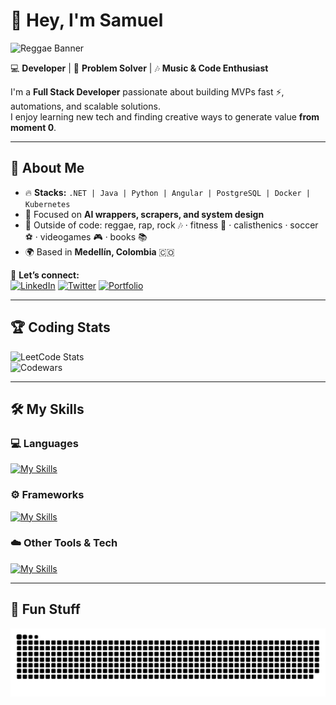 # 👋 Hey, I'm Samuel  

![Reggae Banner](https://media0.giphy.com/media/v1.Y2lkPTc5MGI3NjExYzh6d2VzZW9ubnQydXplN3Yya3kxcXA3OHRmZ3czNzFkdmRncnpxNiZlcD12MV9pbnRlcm5hbF9naWZfYnlfaWQmY3Q9Zw/127sxeBDbOqdYk/giphy.gif)

💻 **Developer** | 🚀 **Problem Solver** | 🎶 **Music & Code Enthusiast**  

I'm a **Full Stack Developer** passionate about building MVPs fast ⚡, automations, and scalable solutions.  
I enjoy learning new tech and finding creative ways to generate value **from moment 0**.  

---

## 🌟 About Me
- 🔥 **Stacks:** `.NET | Java | Python | Angular | PostgreSQL | Docker | Kubernetes`
- 🎯 Focused on **AI wrappers, scrapers, and system design**
- 🎸 Outside of code: reggae, rap, rock 🎶 · fitness 💪 · calisthenics · soccer ⚽ · videogames 🎮 · books 📚
- 🌍 Based in **Medellín, Colombia** 🇨🇴  

📩 **Let’s connect:**  
[![LinkedIn](https://img.shields.io/badge/LinkedIn-blue?style=flat-square&logo=linkedin)](https://www.linkedin.com) 
[![Twitter](https://img.shields.io/badge/Twitter-1DA1F2?style=flat-square&logo=twitter&logoColor=white)](https://twitter.com) 
[![Portfolio](https://img.shields.io/badge/Portfolio-%23000000.svg?style=flat-square&logo=firefox&logoColor=white)](#)  

---

## 🏆 Coding Stats  

![LeetCode Stats](https://leetcard.jacoblin.cool/rendxnn?theme=dark&font=Karma&ext=heatmap)  
![Codewars](https://www.codewars.com/users/Rendxnn/badges/large)  

---

## 🛠️ My Skills  

### 💻 Languages  
[![My Skills](https://skillicons.dev/icons?i=python,cs,java,js,html,css)](https://skillicons.dev)  

### ⚙️ Frameworks  
[![My Skills](https://skillicons.dev/icons?i=dotnet,spring,django)](https://skillicons.dev)  

### ☁️ Other Tools & Tech  
[![My Skills](https://skillicons.dev/icons?i=docker,aws,gcp,ubuntu,linux)](https://skillicons.dev)  

---

## 🐍 Fun Stuff
![Snake animation](https://github.com/Platane/snk/raw/output/github-contribution-grid-snake.svg)
